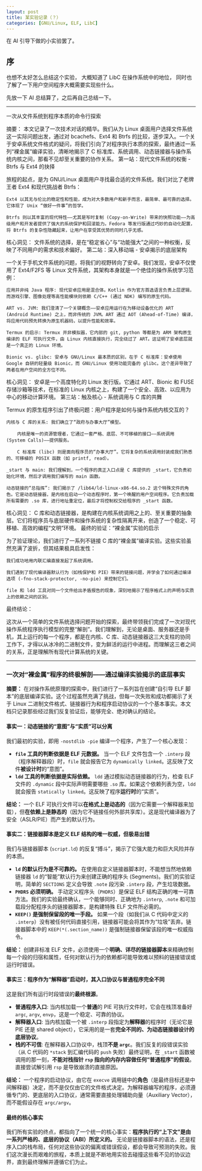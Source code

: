 ```yaml
---
layout: post
title: 某实验记录（？）
categories: [GNU/Linux, ELF, LibC]
---
```


在 AI 引导下做的小实验罢了。

## 序

也想不太好怎么总结这个实验，
大概知道了 LibC 在操作系统中的地位，
同时也了解了一下用户空间程序大概需要实现些什么。

先放一下 AI 总结算了，之后再自己总结一下。

---

一次从文件系统到程序本质的命令行探索

摘要： 本文记录了一次技术对话的精华。我们从为 Linux 桌面用户选择文件系统这一实际问题出发，通过对 bcachefs、Ext4 和 Btrfs 的比较，逐步深入。一个关于安卓系统文件格式的疑问，将我们引向了对程序执行本质的探索，最终通过一系列“裸金属”编译实验，清晰地揭示了 C 标准库、系统调用、动态链接器与操作系统内核之间，那看不见却至关重要的协作关系。
第一站：现代文件系统的权衡 - Btrfs 与 Ext4 的抉择

旅程的起点，是为 GNU/Linux 桌面用户寻找最合适的文件系统。我们对比了老牌王者 Ext4 和现代挑战者 Btrfs：

    Ext4 以其无与伦比的稳定性和性能，成为对大多数用户和新手而言，最简单、最可靠的选择。它体现了 Unix “做好一件事”的哲学。

    Btrfs 则以其丰富的现代特性——尤其是写时复制 (Copy-on-Write) 带来的快照功能——为高级用户和开发者提供了强大的系统保护和回滚能力。Fedora 等发行版通过巧妙的自动化配置，将 Btrfs 的复杂性隐藏起来，让用户在享受其优势的同时几乎无感。

核心洞见： 文件系统的选择，是在“稳定省心”与“功能强大”之间的一种权衡，反映了不同用户的需求和技术偏好。
第二站：深入移动端 - 安卓揭示的底层架构

一个关于手机文件系统的问题，将我们的视野转向了安卓。我们发现，安卓不仅使用了 Ext4/F2FS 等 Linux 文件系统，其架构本身就是一个绝佳的操作系统学习范例：

    应用并非纯 Java 程序: 现代安卓应用是混合体。Kotlin 作为官方首选语言负责上层逻辑，而游戏引擎、图像处理等高性能模块则依赖 C/C++ (通过 NDK) 编写的原生代码。

    ART vs. JVM: 我们澄清了一个关键概念——安卓应用运行在为移动设备优化的 ART (Android Runtime) 之上，而非传统的 JVM。ART 通过 AOT (Ahead-of-Time) 编译，将应用代码预先转换为原生机器码，以提升性能和效率。

    Termux 的启示: Termux 并非模拟器，它内部的 git, python 等都是为 ARM 架构原生编译的 ELF 可执行文件，由 Linux 内核直接执行，完全绕过了 ART。这证明了安卓底层就是一个真正的 Linux 环境。

    Bionic vs. glibc: 安卓与 GNU/Linux 最本质的区别，在于 C 标准库：安卓使用 Google 自研的轻量级 Bionic，而 GNU/Linux 使用功能完备的 glibc。这个差异导致了两者在用户空间的全方位不同。

核心洞见： 安卓是一个高度特化的 Linux 发行版。它通过 ART、Bionic 和 FUSE 存储沙箱等技术，在标准的 Linux 内核之上，构建了一个安全、高效、以应用为中心的移动计算环境。
第三站：触及核心 - 系统调用与 C 库的共舞

Termux 的原生程序引出了终极问题：用户程序是如何与操作系统内核交互的？

    内核与 C 库的关系: 我们确立了“政府与办事大厅”模型。

        内核是唯一的资源管理者，它通过一套严格、底层、不可移植的接口——系统调用 (System Calls)——提供服务。

        C 标准库 (libc) 则是面向程序员的“办事大厅”。它将复杂的系统调用封装成我们熟悉的、可移植的 POSIX 函数（如 printf, read）。

    _start 与 main: 我们理解到，一个程序的真正入口点是 C 库提供的 _start，它负责初始化环境，然后才调用我们编写的 main 函数。

    动态链接的“总指挥”: 我们揭示了 /lib64/ld-linux-x86-64.so.2 这个特殊文件的角色。它是动态链接器，是内核在启动一个动态程序时，第一个唤醒的用户空间程序。它负责加载所有需要的 .so 库，进行地址重定位，最后才将控制权交给程序的 _start 函数。

核心洞见： C 库和动态链接器，是构建在内核系统调用之上的、至关重要的抽象层。它们将程序员与底层硬件和操作系统的复杂性隔离开来，创造了一个稳定、可移植、高效的编程“文明”环境。
最终的验证：“裸金属”实验的启示

为了验证理论，我们进行了一系列不链接 C 库的“裸金属”编译实验。这些实验虽然充满了波折，但其结果极具启发性：

    我们成功地用内联汇编直接发起了系统调用。

    我们遇到了现代编译器默认行为（如栈保护和 PIE）带来的链接问题，并学会了如何通过编译选项 (-fno-stack-protector, -no-pie) 来控制它们。

    file 和 ldd 工具对同一个文件给出矛盾报告的现象，深刻地揭示了程序格式上的声明与实质上的依赖之间的区别。

最终结论：

这次从一个简单的文件系统选择问题开始的探索，最终带领我们完成了一次对现代操作系统程序执行模型的完整“解剖”。我们理解到，无论是桌面、服务器还是手机，其上运行的每一个程序，都是在内核、C 库、动态链接器这三大支柱的协同工作下，才得以从冰冷的二进制文件，变为鲜活的运行中进程。而理解这三者之间的关系，正是理解所有现代计算系统的关键。

----


### 一次对“裸金属”程序的终极解剖——通过编译实验揭示的底层事实

**摘要：** 在对操作系统原理的探索中，我们进行了一系列旨在创建“自引导 ELF 脚本”的底层编译实验。这个过程虽然充满了挑战，但每一次失败和成功都揭示了关于 Linux 二进制文件格式、链接器行为和程序启动协议的一个个基本事实。本文档只记录那些经过我们反复验证后，能够完全、绝对确认的结论。

#### 事实一：动态链接的“意图”与“实质”可以分离

我们最初的实验，即用 `-nostdlib -pie` 编译一个程序，产生了一个核心发现：
*   **`file` 工具的判断依据是 ELF 元数据。** 当一个 ELF 文件包含一个 `.interp` 段（程序解释器段）时，`file` 就会报告它为 `dynamically linked`。这反映了文件**被设计时**的“意图”。
*   **`ldd` 工具的判断依据是实际依赖。** `ldd` 通过模拟动态链接器的行为，检查 ELF 文件的 `.dynamic` 段中实际声明需要哪些 `.so` 库。如果这个依赖列表为空，`ldd` 就会报告 `statically linked`。这反映了程序**运行时**的“实质”。

**结论：** 一个 ELF 可执行文件可以**在格式上是动态的**（因为它需要一个解释器来加载），但**在依赖上是静态的**（因为它不链接任何外部共享库）。这是现代编译器为了安全（ASLR/PIE）而产生的默认行为。

#### 事实二：链接器脚本是定义 ELF 结构的唯一权威，但极易出错

我们与链接器脚本 (`script.ld`) 的反复“搏斗”，揭示了它强大能力和巨大风险并存的本质。
*   **`ld` 的默认行为是不可靠的。** 在使用自定义链接器脚本时，不能想当然地依赖链接器 `ld` 的“智能”默认行为来创建正确的程序头 (Segments)。我们的实验证明，简单的 `SECTIONS` 定义会导致 `.note` 段污染 `.interp` 段，产生垃圾数据。
*   **`PHDRS` 必须明确。** 手动定义程序头（`PHDRS`）是保证 ELF 结构正确的唯一可靠方法。我们的实验最终确认，一个能够同时、正确地为 `.interp`, `.note` 和可加载段分配程序头的链接器脚本，是构建特殊 ELF 文件所必需的。
*   **`KEEP()` 是强制保留段的唯一手段。** 如果一个段（如我们从 C 代码中定义的 `.interp`）没有被任何代码直接引用，链接器可能会将其作为“垃圾”丢弃。链接器脚本中的 `KEEP(*(.section_name))` 是强制链接器保留该段的唯一权威指令。

**结论：** 创建非标准 ELF 文件，必须使用一个**明确、详尽的链接器脚本**来精确控制每一个段的归宿和属性，任何对默认行为的依赖都可能导致难以预料的链接错误或运行时错误。

#### 事实三：程序作为“解释器”启动时，其入口协议与普通程序完全不同

这是我们所有运行时段错误的**最终根源**。
*   **普通程序入口**: 当内核加载一个**普通**的 PIE 可执行文件时，它会在栈顶准备好 `argc`, `argv`, `envp`，这是一个稳定、可靠的协议。
*   **解释器入口**: 当内核加载一个被 `.interp` 段指定为**解释器**的程序时（无论它是 PIE 还是 shared object），它采用的是一套**完全不同的、为动态链接器设计的底层协议**。
*   **栈的不可信**: 在解释器入口协议中，栈顶**不是 `argc`**。我们反复的段错误实验（从 C 代码的 `*stack` 到汇编代码的 `push` 失败）最终证明，在 `_start` 函数被调用的那一刻，**不能对栈指针 `rsp` 指向的内存内容做任何“普通程序”的假设**。直接尝试解引用 `rsp` 是导致崩溃的直接原因。

**结论：** 一个程序的启动协议，由它在 `execve` 调用链中的**角色**（是最终目标还是中间解释器）决定，而不是仅仅由它的文件格式决定。为解释器编写的程序，必须遵循专门的、更底层的入口协议，通常需要直接处理辅助向量（Auxiliary Vector），而不能假设存在 `argc/argv`。

#### 最终的核心事实

我们所有实验的终点，都指向了一个统一的核心事实：**程序执行的“上下文”是由一系列严格的、底层的协议（ABI）所定义的。** 无论是链接器脚本的语法，还是程序入口的栈布局，任何对这些协议的偏离或错误假设，都会导致可预测的失败。我们这次漫长而艰难的旅程，本质上就是不断地用实验去碰撞这些看不见的协议边界，直到最终理解并遵循它们为止。
